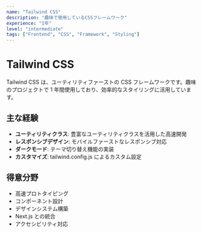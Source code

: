 ```yaml
---
name: "Tailwind CSS"
description: "趣味で使用しているCSSフレームワーク"
experience: "1年"
level: "intermediate"
tags: ["Frontend", "CSS", "Framework", "Styling"]
---
```


# Tailwind CSS

Tailwind CSS は、ユーティリティファーストの CSS フレームワークです。趣味のプロジェクトで 1 年間使用しており、効率的なスタイリングに活用しています。

## 主な経験

- **ユーティリティクラス**: 豊富なユーティリティクラスを活用した高速開発
- **レスポンシブデザイン**: モバイルファーストなレスポンシブ対応
- **ダークモード**: テーマ切り替え機能の実装
- **カスタマイズ**: tailwind.config.js によるカスタム設定

## 得意分野

- 高速プロトタイピング
- コンポーネント設計
- デザインシステム構築
- Next.js との統合
- アクセシビリティ対応
